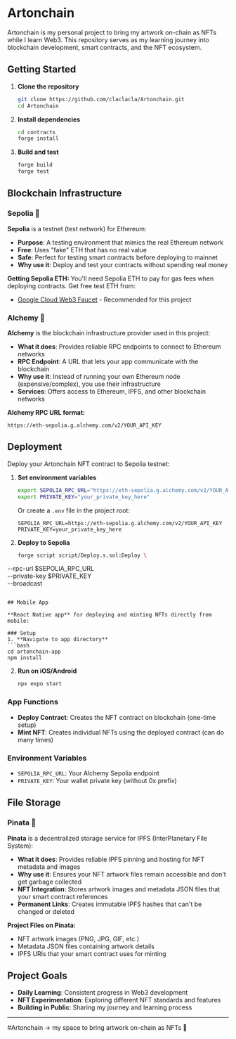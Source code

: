 # Artonchain

Artonchain is my personal project to bring my artwork on-chain as NFTs while I learn Web3. This repository serves as my learning journey into blockchain development, smart contracts, and the NFT ecosystem.

## Getting Started

1. **Clone the repository**
   ```bash
   git clone https://github.com/claclacla/Artonchain.git
   cd Artonchain
   ```

2. **Install dependencies**
   ```bash
   cd contracts
   forge install
   ```

3. **Build and test**
   ```bash
   forge build
   forge test
   ```

## Blockchain Infrastructure

### Sepolia 🧪
**Sepolia** is a testnet (test network) for Ethereum:
- **Purpose**: A testing environment that mimics the real Ethereum network
- **Free**: Uses "fake" ETH that has no real value
- **Safe**: Perfect for testing smart contracts before deploying to mainnet
- **Why use it**: Deploy and test your contracts without spending real money

**Getting Sepolia ETH:**
You'll need Sepolia ETH to pay for gas fees when deploying contracts. Get free test ETH from:
- [Google Cloud Web3 Faucet](https://cloud.google.com/application/web3/faucet/ethereum/sepolia) - Recommended for this project

### Alchemy 🔗
**Alchemy** is the blockchain infrastructure provider used in this project:
- **What it does**: Provides reliable RPC endpoints to connect to Ethereum networks
- **RPC Endpoint**: A URL that lets your app communicate with the blockchain
- **Why use it**: Instead of running your own Ethereum node (expensive/complex), you use their infrastructure
- **Services**: Offers access to Ethereum, IPFS, and other blockchain networks

**Alchemy RPC URL format:**
```
https://eth-sepolia.g.alchemy.com/v2/YOUR_API_KEY
```

## Deployment

Deploy your Artonchain NFT contract to Sepolia testnet:

1. **Set environment variables**
   ```bash
   export SEPOLIA_RPC_URL="https://eth-sepolia.g.alchemy.com/v2/YOUR_API_KEY"
   export PRIVATE_KEY="your_private_key_here"
   ```
   
   Or create a `.env` file in the project root:
   ```
   SEPOLIA_RPC_URL=https://eth-sepolia.g.alchemy.com/v2/YOUR_API_KEY
   PRIVATE_KEY=your_private_key_here
   ```

2. **Deploy to Sepolia**
   ```bash
   forge script script/Deploy.s.sol:Deploy \
  --rpc-url $SEPOLIA_RPC_URL \
  --private-key $PRIVATE_KEY \
  --broadcast
   ```

## Mobile App

**React Native app** for deploying and minting NFTs directly from mobile:

### Setup
1. **Navigate to app directory**
   ```bash
   cd artonchain-app
   npm install
   ```

2. **Run on iOS/Android**
   ```bash
   npx expo start
   ```

### App Functions
- **Deploy Contract**: Creates the NFT contract on blockchain (one-time setup)
- **Mint NFT**: Creates individual NFTs using the deployed contract (can do many times)

### Environment Variables
- `SEPOLIA_RPC_URL`: Your Alchemy Sepolia endpoint
- `PRIVATE_KEY`: Your wallet private key (without 0x prefix)

## File Storage

### Pinata 📌
**Pinata** is a decentralized storage service for IPFS (InterPlanetary File System):
- **What it does**: Provides reliable IPFS pinning and hosting for NFT metadata and images
- **Why use it**: Ensures your NFT artwork files remain accessible and don't get garbage collected
- **NFT Integration**: Stores artwork images and metadata JSON files that your smart contract references
- **Permanent Links**: Creates immutable IPFS hashes that can't be changed or deleted

**Project Files on Pinata:**
- NFT artwork images (PNG, JPG, GIF, etc.)
- Metadata JSON files containing artwork details
- IPFS URIs that your smart contract uses for minting

## Project Goals

- **Daily Learning**: Consistent progress in Web3 development
- **NFT Experimentation**: Exploring different NFT standards and features
- **Building in Public**: Sharing my journey and learning process

---

#Artonchain → my space to bring artwork on-chain as NFTs 🎨